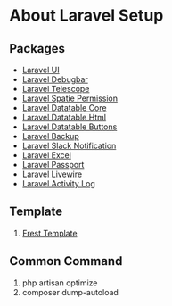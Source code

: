 # About Laravel Setup

## Packages

- [Laravel UI](https://laravel.com/docs/7.x/frontend)
- [Laravel Debugbar](https://github.com/barryvdh/laravel-debugbar)
- [Laravel Telescope](https://laravel.com/docs/7.x/telescope)
- [Laravel Spatie Permission](https://spatie.be/docs/laravel-permission/v3/introduction)
- [Laravel Datatable Core](https://yajrabox.com/docs/laravel-datatables/master)
- [Laravel Datatable Html](https://yajrabox.com/docs/laravel-datatables/master/html-installation)
- [Laravel Datatable Buttons](https://yajrabox.com/docs/laravel-datatables/master/buttons-installation)
- [Laravel Backup](https://spatie.be/docs/laravel-backup/v6/introduction)
- [Laravel Slack Notification](https://laravel.com/docs/7.x/notifications#slack-notifications)
- [Laravel Excel](https://docs.laravel-excel.com/3.1/getting-started/)
- [Laravel Passport](https://laravel.com/docs/7.x/passport)
- [Laravel Livewire](https://laravel-livewire.com/docs/quickstart)
- [Laravel Activity Log](https://spatie.be/docs/laravel-activitylog/v3/introduction)


## Template
1. [Frest Template](https://pixinvent.com/demo/frest-clean-bootstrap-admin-dashboard-template/landing-page/)


## Common Command
1. php artisan optimize
2. composer dump-autoload
